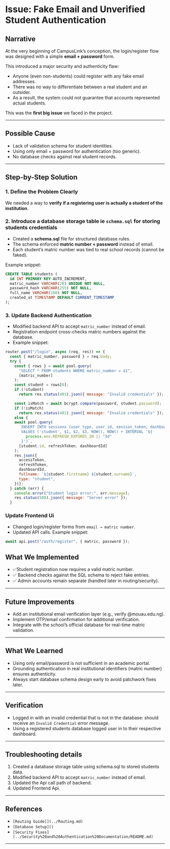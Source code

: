 # Issue: Fake Email and Unverified Student Authentication

## Narrative

At the very beginning of CampusLink’s conception, the login/register flow was designed with a simple **email + password** form.

This introduced a major security and authenticity flaw:

- Anyone (even non-students) could register with any fake email addresses.
- There was no way to differentiate between a real student and an outsider.
- As a result, the system could not guarantee that accounts represented actual students.

This was the **first big issue** we faced in the project.

---

## Possible Cause

- Lack of validation schema for student identities.
- Using only email + password for authentication (too generic).
- No database checks against real student records.

---

## Step-by-Step Solution

### 1. Define the Problem Clearly

We needed a way to **verify if a registering user is actually a student of the institution**.

### 2. Introduce a database storage table ie `schema.sql` for storing students credentials

- Created a **schema.sql** file for structured database rules.
- The schema enforced **matric number + password** instead of email.
- Each student’s matric number was tied to real school records (cannot be faked).

Example snippet:

```sql
CREATE TABLE students (
  id INT PRIMARY KEY AUTO_INCREMENT,
  matric_number VARCHAR(20) UNIQUE NOT NULL,
  password_hash VARCHAR(255) NOT NULL,
  full_name VARCHAR(100) NOT NULL,
  created_at TIMESTAMP DEFAULT CURRENT_TIMESTAMP
);
```

### 3. Update Backend Authentication

- Modified backend API to accept `matric_number` instead of email.
- Registration endpoint cross-checks matric numbers against the database.
- Example snippet:

```js
router.post("/login", async (req, res)) => {
  const { matric_number, password } = req.body;
  try {
    const { rows } = await pool.query(
      "SELECT * FROM students WHERE matric_number = $1",
      [matric_number]
    );
    const student = rows[0];
    if (!student)
      return res.status(401).json({ message: "Invalid credentials" });

    const isMatch = await bcrypt.compare(password, student.password);
    if (!isMatch)
      return res.status(401).json({ message: "Invalid credentials" });
    else {
    await pool.query(
      `INSERT INTO sessions (user_type, user_id, session_token, dashboard_id, created_at, expires_at)
       VALUES ('student', $1, $2, $3, NOW(), NOW() + INTERVAL '${
         process.env.REFRESH_EXPIRES_IN || "3d"
       }')`,
      [student.id, refreshToken, dashboardId]
    );
    res.json({
      accessToken,
      refreshToken,
      dashboardId,
      fullname: `${student.firstname} ${student.surname}`,
      type: "student",
    })};
  } catch (err) {
    console.error("Student login error:", err.message);
    res.status(500).json({ message: "Server error" });
  }
```

### Update Frontend Ui

- Changed login/register forms from `email → matric number`.
- Updated API calls.
  Example snippet:

```jsx
await api.post("/auth/register", { matric, password });
```

## What We Implemented

- ✅Student registration now requires a valid matric number.
- ✅ Backend checks against the SQL schema to reject fake entries.
- ✅ Admin accounts remain separate (handled later in routing/security).

---

## Future Improvements

- Add an institutional email verification layer (e.g., verify @mouau.edu.ng).
- Implement OTP/email confirmation for additional verification.
- Integrate with the school’s official database for real-time matric validation.

---

## What We Learned

- Using only email/password is not sufficient in an academic portal.
- Grounding authentication in real institutional identifiers (matric number) ensures authenticity.
- Always start database schema design early to avoid patchwork fixes later.

---

## Verification

- Logged in with an invalid credential that is not in the database: should receive an `Invalid Credential` error message.
- Using a registered students database logged user in to their respective dashboard.

---

## Troubleshooting details

1. Created a database storage table using schema.sql to stored students data.
2. Modified backend API to accept `matric_number` instead of email.
3. Updated the Api call path of backend.
4. Updated Frontend Api.

---

## References

- `[Routing Guide]](../Routing.md)`
- `[Database Setup]()`
- `[Security Fixes](../Security%20and%20Authentication%20Documentation/README.md)`

---
